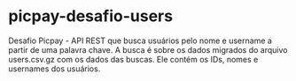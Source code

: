 # picpay-desafio-users
Desafio Picpay - API REST que busca usuários pelo nome e username a partir de uma palavra chave. A busca é sobre os dados migrados do arquivo users.csv.gz com os dados das buscas. Ele contém os IDs, nomes e usernames dos usuários.
